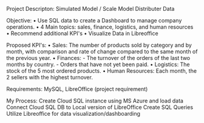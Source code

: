 Project Descripton:
Simulated Model / Scale Model Distributer Data

Objective:
• Use SQL data to create a Dashboard to manage company operations.
• 4 Main topics: sales, finance, logistics, and human resources
• Recommend additional KPI's
• Visualize Data in Libreoffice

Proposed KPI's:
• Sales: The number of products sold by category and by month, with comparison and rate of change compared to the same month of the previous year.
• Finances:
	- The turnover of the orders of the last two months by country.
	- Orders that have not yet been paid.
• Logistics: The stock of the 5 most ordered products.
• Human Resources: Each month, the 2 sellers with the highest turnover.

Requirements:
MySQL, LibreOffice (project requirement)

My Process:
Create Cloud SQL instance using MS Azure and load data
Connect Cloud SQL DB to Local version of LibreOffice
Create SQL Queries
Utilize Libreoffice for data visualization/dashboarding
